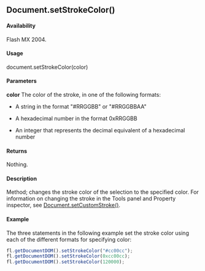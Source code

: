 ## Document.setStrokeColor()

#### Availability

Flash MX 2004.

#### Usage

document.setStrokeColor(color)

#### Parameters

**color** The color of the stroke, in one of the following formats:

- A string in the format "#RRGGBB" or "#RRGGBBAA"

- A hexadecimal number in the format 0xRRGGBB

- An integer that represents the decimal equivalent of a hexadecimal number

#### Returns

Nothing.

#### Description

Method; changes the stroke color of the selection to the specified color. For information on changing the stroke in the Tools panel and Property inspector, see [Document.setCustomStroke()](../Document_object/Document480.md).

#### Example

The three statements in the following example set the stroke color using each of the different formats for specifying color:

```javascript
fl.getDocumentDOM().setStrokeColor("#cc00cc");
fl.getDocumentDOM().setStrokeColor(0xcc00cc);
fl.getDocumentDOM().setStrokeColor(120000);
```

